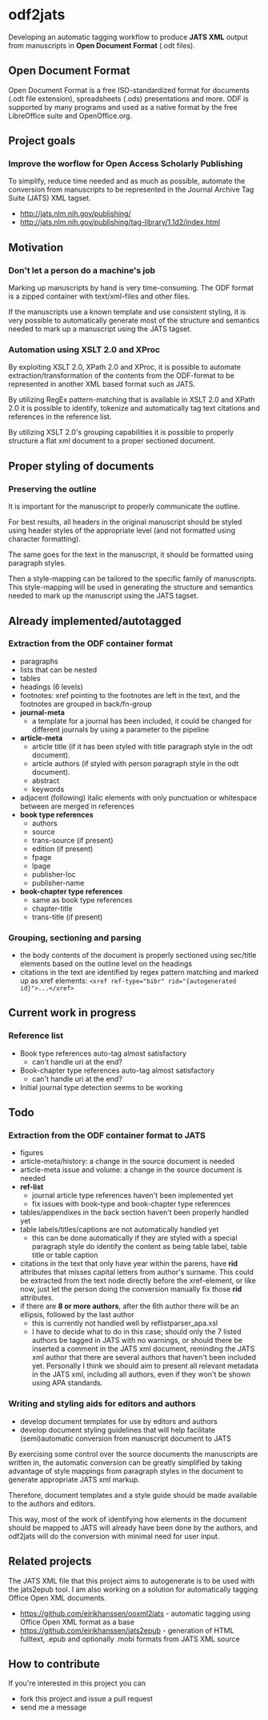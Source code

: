 # odf2jats

Developing an automatic tagging workflow to produce **JATS XML** output from manuscripts in **Open Document Format** (.odt files).

## Open Document Format

Open Document Format is a free ISO-standardized format for documents (.odt file extension), spreadsheets (.ods) presentations and more.
ODF is supported by many programs and used as a native format by the free LibreOffice suite and OpenOffice.org.

## Project goals

### Improve the worflow for Open Access Scholarly Publishing

To simplify, reduce time needed and as much as possible, automate the conversion from manuscripts to be represented in the Journal Archive Tag Suite (JATS) XML tagset.

- http://jats.nlm.nih.gov/publishing/
- http://jats.nlm.nih.gov/publishing/tag-library/1.1d2/index.html

## Motivation

### Don't let a person do a machine's job

Marking up manuscripts by hand is very time-consuming. The ODF format is a zipped container with text/xml-files and other files. 

If the manuscripts use a known template and use consistent styling, it is very possible to automatically generate most of the structure and 
semantics needed to mark up a manuscript using the JATS tagset.

### Automation using XSLT 2.0 and XProc

By exploiting XSLT 2.0, XPath 2.0 and XProc, it is possible to automate extraction/transformation of the contents from the ODF-format to be 
represented in another XML based format such as JATS. 

By utilizing RegEx pattern-matching that is available in XSLT 2.0 and XPath 2.0 it is possible to identify, tokenize and automatically tag text citations and references in the reference list.

By utilizing XSLT 2.0's grouping capabilities it is possible to properly structure a flat xml document to a proper sectioned document.

## Proper styling of documents

### Preserving the outline

It is important for the manuscript to properly communicate the outline.

For best results, all headers in the original manuscript should be styled using header styles of the appropriate level (and not formatted using character formatting).

The same goes for the text in the manuscript, it should be formatted using paragraph styles.

Then a style-mapping can be tailored to the specific family of manuscripts. 
This style-mapping will be used in generating the structure and semantics needed to mark up the manuscript using the JATS tagset.

## Already implemented/autotagged

### Extraction from the ODF container format
- paragraphs
- lists that can be nested
- tables
- headings (6 levels)
- footnotes: xref pointing to the footnotes are left in the text, and the footnotes are grouped in back/fn-group
- **journal-meta**
    - a template for a journal has been included, it could be changed for different journals by using a parameter to the pipeline
- **article-meta**
    - article title (if it has been styled with title paragraph style in the odt document).
    - article authors (if styled with person paragraph style in the odt document).
    - abstract
    - keywords
- adjacent (following) italic elements with only punctuation or whitespace between are merged in references
- **book type references**
    - authors
    - source
    - trans-source (if present)
    - edition (if present)
    - fpage
    - lpage
    - publisher-loc
    - publisher-name
- **book-chapter type references**
    - same as book type references
    - chapter-title
    - trans-title (if present)

### Grouping, sectioning and parsing
- the body contents of the document is properly sectioned using sec/title elements based on the outline level on the headings
- citations in the text are identified by regex pattern matching and marked up as xref elements: ```<xref ref-type="bibr" rid="{autogenerated id}">...</xref>```

## Current work in progress

### Reference list

- Book type references auto-tag almost satisfactory
    - can't handle uri at the end?
- Book-chapter type references auto-tag almost satisfactory
    - can't handle uri at the end?
- Initial journal type detection seems to be working

## Todo

### Extraction from the ODF container format to JATS
- figures
- article-meta/history: a change in the source document is needed
- article-meta issue and volume: a change in the source document is needed
- **ref-list**
    - journal article type references haven't been implemented yet
    - fix issues with book-type and book-chapter type references
- tables/appendixes in the back section haven't been properly handled yet
- table labels/titles/captions are not automatically handled yet
    - this can be done automatically if they are styled with a special paragraph style do identify the content as being table label, table title or table caption
- citations in the text that only have year within the parens, have **rid** attributes that misses capital letters from author's surname. This could be extracted from the text node directly before the xref-element, or like now, just let the person doing the conversion manually fix those **rid** attributes.
- if there are **8 or more authors**, after the 6th author there will be an ellipsis, followed by the last author
    - this is currently not handled well by reflistparser_apa.xsl
    - I have to decide what to do in this case; should only the 7 listed authors be tagged in JATS with no warnings,
      or should there be inserted a comment in the JATS xml document, reminding the JATS xml author that 
      there are several authors that haven't been included yet. Personally I think we should aim to 
      present all relevant metadata in the JATS xml, including all authors, even if they won't be shown using APA standards.

### Writing and styling aids for editors and authors

- develop document templates for use by editors and authors
- develop document styling guidelines that will help facilitate (semi)automatic conversion from manuscript document to JATS

By exercising some control over the source documents the manuscripts are written in, the automatic conversion can be greatly simplified by 
taking advantage of style mappings from paragraph styles in the document to generate appropriate JATS xml markup.

Therefore, document templates and a style guide should be made available to the authors and editors.

This way, most of the work of identifying how elements in the document should be mapped to JATS will already have been done by the authors,
and odf2jats will do the conversion with minimal need for user input.

## Related projects

The JATS XML file that this project aims to autogenerate is to be used with the jats2epub tool.
I am also working on a solution for automatically tagging Office Open XML documents.

- https://github.com/eirikhanssen/ooxml2jats - automatic tagging using Office Open XML format as a base
- https://github.com/eirikhanssen/jats2epub - generation of HTML fulltext, .epub and optionally .mobi formats from JATS XML source

## How to contribute

If you're interested in this project you can
- fork this project and issue a pull request
- send me a message
